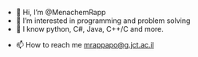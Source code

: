 - 👋 Hi, I’m @MenachemRapp
- 👀 I’m interested in programming and problem solving
- 🌱 I know python, C#, Java, C++/C and more.
<!---
- 💞️ I’m looking to collaborate on ... --->
- 📫 How to reach me mrappapo@g.jct.ac.il

<!---
MenachemRapp/MenachemRapp is a ✨ special ✨ repository because its `README.md` (this file) appears on your GitHub profile.
You can click the Preview link to take a look at your changes.
--->

